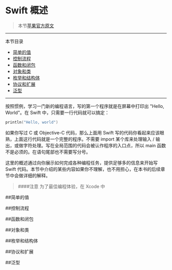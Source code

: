 # Swift 概述

>本节[苹果官方原文](https://developer.apple.com/library/prerelease/ios/documentation/Swift/Conceptual/Swift_Programming_Language/GuidedTour.html)

---
本节目录
 * [简单的值](#simple_values)
 * [控制流程](#Control_Flow)
 * [函数和闭包](#Functions_and_Closures)
 * [对象和类](#Objects_and_Classes)
 * [枚举和结构体](#Enumerations_and_Structures)
 * [协议和扩展](#Protocols_and_Extensions)
 * [泛型](#Generics)
---

按照惯例，学习一门新的编程语言，写的第一个程序就是在屏幕中打印出 "Hello, World"。在 Swift 中，只需要一行代码就可以搞定：

```swift
println("Hello, world")
```

如果你写过 C 或 Objective-C 代码，那么上面用 Swift 写的代码你看起来应该眼熟，上面这行代码就是一个完整的程序。不需要 import 某个库来处理输入 / 输出，或做字符处理。写在全局范围的代码会被认作程序的入口点，所以 main 函数不是必须的。在语句尾部也不需要写分号。

这里的概述通过向你展示如何完成各种编程任务，提供足够多的信息来开始写 Swift 代码。本节中介绍的某些内容如果你不理解，也不用担心，在本书的后续章节中会做详细的解释。

> ####注意
> 为了最佳编程体验，在 Xcode 中


<a name="simple_values"></a>
##简单的值

<a name="Control_Flow"></a>
##控制流程

<a name="Functions_and_Closures"></a>
##函数和闭包

<a name="Objects_and_Classes"></a>
##对象和类


<a name="Enumerations_and_Structures"></a>
##枚举和结构体

<a name="Protocols_and_Extensions"></a>
##协议和扩展

<a name="Generics"></a>
##泛型

